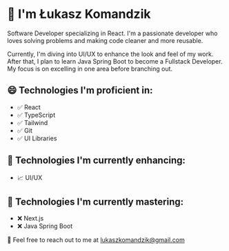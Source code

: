 # 👑 I'm Łukasz Komandzik

Software Developer specializing in React. I'm a passionate developer who loves solving problems and making code cleaner and more reusable.

Currently, I'm diving into UI/UX to enhance the look and feel of my work. After that, I plan to learn Java Spring Boot to become a Fullstack Developer. My focus is on excelling in one area before branching out.

## 😄 Technologies I'm proficient in:

- ✅ React
- ✅ TypeScript
- ✅ Tailwind
- ✅ Git
- ✅ UI Libraries

## 🤫 Technologies I'm currently enhancing:

- 📈 UI/UX

## 🤔 Technologies I'm currently mastering:

- ❌ Next.js
- ❌ Java Spring Boot

💬 Feel free to reach out to me at lukaszkomandzik@gmail.com
